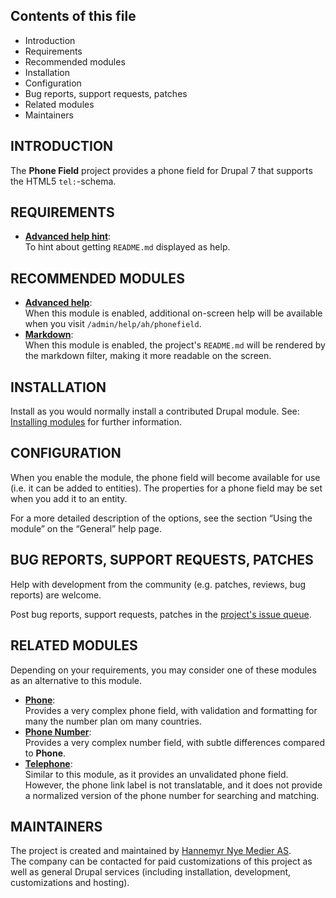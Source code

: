 ## Contents of this file

* Introduction
* Requirements
* Recommended modules
* Installation
* Configuration
* Bug reports, support requests, patches
* Related modules
* Maintainers

## INTRODUCTION

The **Phone Field** project provides a phone field for Drupal 7 that
supports the HTML5 `tel:`-schema.

## REQUIREMENTS

* [**Advanced help hint**][1]:  
  To hint about getting `README.md` displayed as help.

## RECOMMENDED MODULES

* [**Advanced help**][2]:  
  When this module is enabled, additional on-screen help will be
  available when you visit `/admin/help/ah/phonefield`.
* [**Markdown**][4]:  
  When this module is enabled, the project's `README.md` will be
  rendered by the markdown filter, making it more readable on the
  screen.

## INSTALLATION

Install as you would normally install a contributed Drupal module.
See: [Installing modules][5] for further information.

## CONFIGURATION

When you enable the module, the phone field will become available for
use (i.e. it can be added to entities).  The properties for a phone
field may be set when you add it to an entity.

For a more detailed description of the options, see the section “Using
the module” on the “General” help page.


## BUG REPORTS, SUPPORT REQUESTS, PATCHES

Help with development from the community (e.g. patches, reviews, bug
reports) are welcome.

Post bug reports, support requests, patches in the [project's issue
queue][3].

## RELATED MODULES

Depending on your requirements, you may consider one of these modules
as an alternative to this module.

* [**Phone**][6]:  
  Provides a very complex phone field, with validation and formatting
  for many the number plan om many countries.
* [**Phone Number**][7]:  
  Provides a very complex number field, with subtle differences
  compared to **Phone**.
* [**Telephone**][8]:  
  Similar to this module, as it provides an unvalidated phone field.
  However, the phone link label is not translatable, and it does not
  provide a normalized version of the phone number for searching and
  matching.

## MAINTAINERS

The project is created and maintained by [Hannemyr Nye Medier AS][9].  
The company can be contacted for paid customizations of this project
as well as general Drupal services (including installation,
development, customizations and hosting).

[1]: https://www.drupal.org/project/advanced_help_hint
[2]: https://www.drupal.org/project/advanced_help
[3]: https://www.drupal.org/project/issues/phonefield
[4]: https://www.drupal.org/project/markdown
[5]: https://www.drupal.org/node/895232
[6]: https://www.drupal.org/project/phone
[7]: https://www.drupal.org/project/cck_phone
[8]: https://www.drupal.org/project/telephone
[9]: https://www.drupal.org/hannemyr-nye-medier-as
